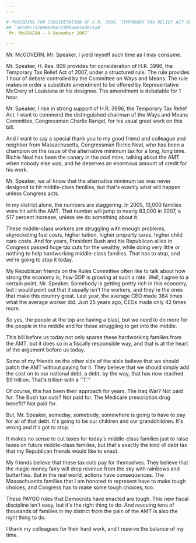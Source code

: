```yaml
---
---

# PROVIDING FOR CONSIDERATION OF H.R. 3996, TEMPORARY TAX RELIEF ACT OF
## `38180c7370968d9672d0b98e5ad611a0`
`Mr. McGOVERN — 9 November 2007`

---
```



Mr. McGOVERN. Mr. Speaker, I yield myself such time as I may consume.

Mr. Speaker, H. Res. 809 provides for consideration of H.R. 3996, the 
Temporary Tax Relief Act of 2007, under a structured rule. The rule 
provides 1 hour of debate controlled by the Committee on Ways and 
Means. The rule makes in order a substitute amendment to be offered by 
Representative McCrery of Louisiana or his designee. The amendment is 
debatable for 1 hour.

Mr. Speaker, I rise in strong support of H.R. 3996, the Temporary Tax 
Relief Act. I want to commend the distinguished chairman of the Ways 
and Means Committee, Congressman Charlie Rangel, for his usual great 
work on this bill.

And I want to say a special thank you to my good friend and colleague 
and neighbor from Massachusetts, Congressman Richie Neal, who has been 
a champion on the issue of the alternative minimum tax for a long, long 
time. Richie Neal has been the canary in the coal mine, talking about 
the AMT when nobody else was, and he deserves an enormous amount of 
credit for his work.

Mr. Speaker, we all know that the alternative minimum tax was never 
designed to hit middle-class families, but that's exactly what will 
happen unless Congress acts.

In my district alone, the numbers are staggering. In 2005, 13,000 
families were hit with the AMT. That number will jump to nearly 83,000 
in 2007, a 517 percent increase, unless we do something about it.

These middle-class workers are struggling with enough problems, 
skyrocketing fuel costs, higher tuition, higher property taxes, higher 
child care costs. And for years, President Bush and his Republican 
allies in Congress passed huge tax cuts for the wealthy, while doing 
very little or nothing to help hardworking middle-class families. That 
has to stop, and we're going to stop it today.

My Republican friends on the Rules Committee often like to talk about 
how strong the economy is, how GDP is growing at such a rate. Well, I 
agree to a certain point, Mr. Speaker. Somebody is getting pretty rich 
in this economy, but I would point out that it usually isn't the 
workers, and they're the ones that make this country great. Last year, 
the average CEO made 364 times what the average worker did. Just 25 
years ago, CEOs made only 42 times more.

So yes, the people at the top are having a blast, but we need to do 
more for the people in the middle and for those struggling to get into 
the middle.

This bill before us today not only spares these hardworking families 
from the AMT, but it does so in a fiscally responsible way, and that is 
at the heart of the argument before us today.

Some of my friends on the other side of the aisle believe that we 
should patch the AMT without paying for it. They believe that we should 
simply add the cost on to our national debt, a debt, by the way, that 
has now reached $9 trillion. That's trillion with a ''T.''

Of course, this has been their approach for years. The Iraq War? Not 
paid for. The Bush tax cuts? Not paid for. The Medicare prescription 
drug benefit? Not paid for.



But, Mr. Speaker, someday, somebody, somewhere is going to have to 
pay for all of that debt. It's going to be our children and our 
grandchildren. It's wrong and it's got to stop.

It makes no sense to cut taxes for today's middle-class families just 
to raise taxes on future middle-class families, but that's exactly the 
kind of debt tax that my Republican friends would like to enact.

My friends believe that these tax cuts pay for themselves. They 
believe that the magic money fairy will drop revenue from the sky with 
rainbows and butterflies. But in the real world, actions have 
consequences. The Massachusetts families that I am honored to represent 
have to make tough choices, and Congress has to make some tough 
choices, too.

These PAYGO rules that Democrats have enacted are tough. This new 
fiscal discipline isn't easy, but it's the right thing to do. And 
rescuing tens of thousands of families in my district from the pain of 
the AMT is also the right thing to do.

I thank my colleagues for their hard work, and I reserve the balance 
of my time.
